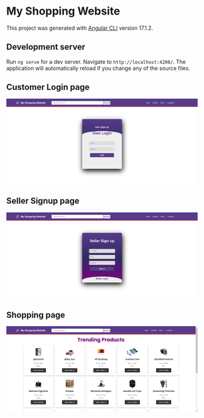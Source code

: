 # My Shopping Website
This project was generated with [Angular CLI](https://github.com/angular/angular-cli) version 17.1.2.

## Development server

Run `ng serve` for a dev server. Navigate to `http://localhost:4200/`. The application will automatically reload if you change any of the source files.

<h2>Customer Login page</h2>
<img src = "./src/assets/Customer_login.png">

<h2>Seller Signup page</h2>
<img src = "./src/assets/Seller_signup.png">

<h2>Shopping page</h2>
<img src = "./src/assets/shop_page.png">


